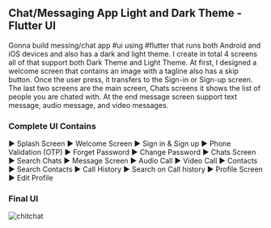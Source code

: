 ## Chat/Messaging App Light and Dark Theme - Flutter UI 
Gonna build messing/chat app #ui using #flutter that runs both Android and iOS devices and also has a dark and light theme. I create in total 4 screens all of that support both Dark Theme and Light Theme. At first, I designed a welcome screen that contains an image with a tagline also has a skip button. Once the user press, it transfers to the Sign-in or Sign-up screen. The last two screens are the main screen, Chats screens it shows the list of people you are chated with. At the end message screen support text message, audio message, and video messages.

### Complete UI Contains 

► Splash Screen
► Welcome Screen
► Sign in & Sign up
► Phone Validation (OTP)
► Forget Password
► Change Password
► Chats Screen
► Search Chats
► Message Screen
► Audio Call
► Video Call
► Contacts
► Search Contacts
► Call History
► Search on Call history
► Profile Screen
► Edit Profile

### Final UI
![chitchat](https://user-images.githubusercontent.com/36065206/147939660-e6a8f5f1-fda7-4eac-9b35-de9ffa2a8134.png)
